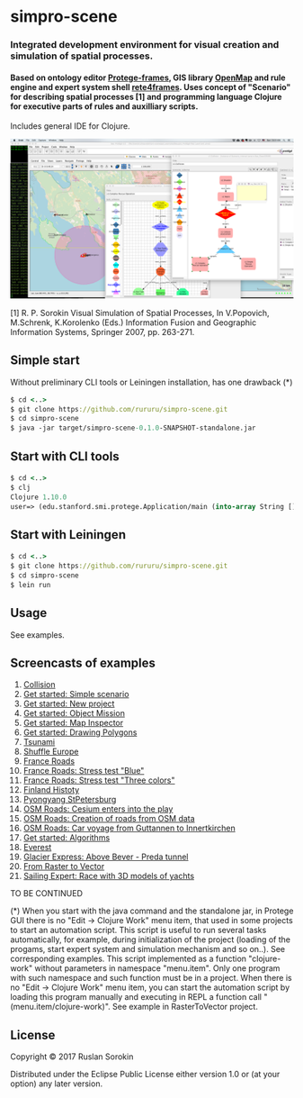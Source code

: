 # simpro-scene

### Integrated development environment for visual creation and simulation of spatial processes.

####  Based on ontology editor [Protege-frames](https://protege.stanford.edu/), GIS library  [OpenMap](http://openmap-java.org/) and rule engine and expert system shell  [rete4frames](https://github.com/rururu/rete4frames). Uses concept of "Scenario" for describing spatial processes [1] and programming language Clojure for executive parts of rules and auxilliary scripts.

Includes general IDE for Clojure.

![screenshot](screenshot1.png)

[1] R. P. Sorokin Visual Simulation of Spatial Processes, In V.Popovich, M.Schrenk, K.Korolenko (Eds.) Information Fusion and  Geographic Information Systems, Springer 2007, pp. 263-271.

## Simple start

Without preliminary CLI tools or Leiningen installation, has one drawback (*)

```clj
$ cd <..>
$ git clone https://github.com/rururu/simpro-scene.git
$ cd simpro-scene
$ java -jar target/simpro-scene-0.1.0-SNAPSHOT-standalone.jar
```

## Start with CLI tools

```clj
$ cd <..>
$ clj
Clojure 1.10.0
user=> (edu.stanford.smi.protege.Application/main (into-array String []))
```

## Start with Leiningen

```clj
$ cd <..>
$ git clone https://github.com/rururu/simpro-scene.git
$ cd simpro-scene
$ lein run
```
## Usage

See examples.

## Screencasts of examples

1. [Collision](https://youtu.be/-fDo9IdJ7RA)
2. [Get started: Simple scenario](https://youtu.be/qb8EjnkyEFQ)
3. [Get started: New project](https://youtu.be/Y693nOxbWR0)
4. [Get started: Object Mission](https://youtu.be/eT-2CQzGuEA)
5. [Get started: Map Inspector](https://youtu.be/QoTo5qYyJdQ)
6. [Get started: Drawing Polygons](https://youtu.be/7P8Q9n0jLVM)
7. [Tsunami](https://youtu.be/pkF8BE74JAk)
8. [Shuffle Europe](https://youtu.be/Jh6r9ytpkKQ)
9. [France Roads](https://youtu.be/IvKkSpa8x9Y)
10. [France Roads: Stress test "Blue"](https://youtu.be/zp6VdtKYLtc)
11. [France Roads: Stress test "Three colors"](https://youtu.be/x20pMyq5GV0)
12. [Finland Histoty](https://youtu.be/A4x9YU3V5k0)
13. [Pyongyang StPetersburg](https://youtu.be/xDyhu5_kVXE)
14. [OSM Roads: Cesium enters into the play](https://youtu.be/cT5h79w3wR4)
15. [OSM Roads: Creation of roads from OSM data](https://youtu.be/WEx2-rMCJag)
16. [OSM Roads: Car voyage from Guttannen to Innertkirchen](https://youtu.be/KSKRXSD8a2E)
17. [Get started: Algorithms](https://www.youtube.com/watch?v=oRCMw_rnLvg&feature=youtu.be)
18. [Everest](https://www.youtube.com/watch?v=YAZSrUjKRhk&t=10s)
19. [Glacier Express: Above Bever - Preda tunnel](https://youtu.be/WJ3YZqWyFJ4)
20. [From Raster to Vector](https://youtu.be/LKaAVBDUyTU)
21. [Sailing Expert: Race with 3D models of yachts](https://youtu.be/VG87r7_gVz8)

TO BE CONTINUED

(*)
When you start with the java command and the standalone jar, in Protege GUI there is no "Edit -> Clojure Work" menu item, that used in some projects to start an automation script. This script is useful to run several tasks automatically, for example, during initialization of the project (loading of the progams, start expert system and simulation mechanism and so on..). See corresponding examples. This script implemented as a function "clojure-work" without parameters in namespace "menu.item". Only one program with such namespace and such function must be in a project. When there is no "Edit -> Clojure Work" menu item, you can start the automation script by loading this program manually and executing in REPL a function call "(menu.item/clojure-work)". See example in RasterToVector project.

## License

Copyright © 2017 Ruslan Sorokin

Distributed under the Eclipse Public License either version 1.0 or (at
your option) any later version.

